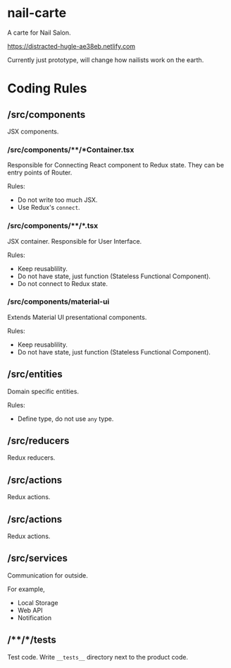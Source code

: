# nail-carte

A carte for Nail Salon.

https://distracted-hugle-ae38eb.netlify.com

Currently just prototype, will change how nailists work on the earth.

# Coding Rules

## /src/components

JSX components.

### /src/components/**/*Container.tsx

Responsible for Connecting React component to Redux state.
They can be entry points of Router.

Rules:

- Do not write too much JSX.
- Use Redux's `connect`.

### /src/components/**/*.tsx

JSX container. Responsible for User Interface.

Rules:

- Keep reusablility.
- Do not have state, just function (Stateless Functional Component).
- Do not connect to Redux state.

### /src/components/material-ui

Extends Material UI presentational components.

Rules:

- Keep reusablility.
- Do not have state, just function (Stateless Functional Component).

## /src/entities

Domain specific entities.

Rules:

- Define type, do not use `any` type.

## /src/reducers

Redux reducers.

## /src/actions

Redux actions.

## /src/actions

Redux actions.

## /src/services

Communication for outside.

For example,

- Local Storage
- Web API
- Notification

## /**/*/__tests__

Test code. Write `__tests__` directory next to the product code.
